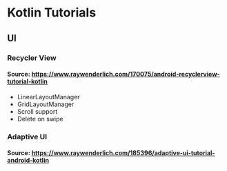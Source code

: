 # Kotlin Tutorials

## UI 

### Recycler View

#### Source: https://www.raywenderlich.com/170075/android-recyclerview-tutorial-kotlin
* LinearLayoutManager
* GridLayoutManager
* Scroll support
* Delete on swipe


### Adaptive UI

#### Source: https://www.raywenderlich.com/185396/adaptive-ui-tutorial-android-kotlin
